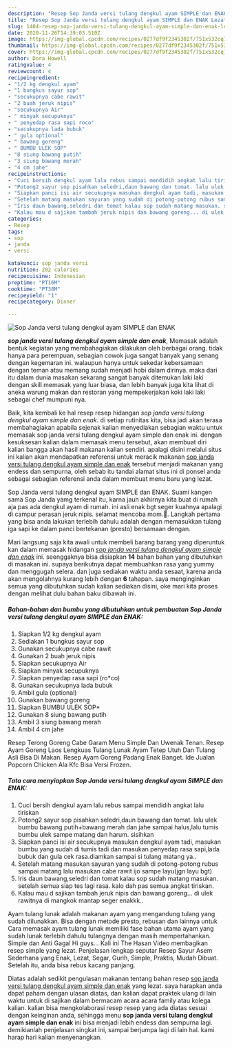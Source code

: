```yaml
---
description: "Resep Sop Janda versi tulang dengkul ayam SIMPLE dan ENAK Lezat"
title: "Resep Sop Janda versi tulang dengkul ayam SIMPLE dan ENAK Lezat"
slug: 1404-resep-sop-janda-versi-tulang-dengkul-ayam-simple-dan-enak-lezat
date: 2020-11-26T14:39:03.510Z
image: https://img-global.cpcdn.com/recipes/0277df9f2345302f/751x532cq70/sop-janda-versi-tulang-dengkul-ayam-simple-dan-enak-foto-resep-utama.jpg
thumbnail: https://img-global.cpcdn.com/recipes/0277df9f2345302f/751x532cq70/sop-janda-versi-tulang-dengkul-ayam-simple-dan-enak-foto-resep-utama.jpg
cover: https://img-global.cpcdn.com/recipes/0277df9f2345302f/751x532cq70/sop-janda-versi-tulang-dengkul-ayam-simple-dan-enak-foto-resep-utama.jpg
author: Dora Howell
ratingvalue: 4
reviewcount: 4
recipeingredient:
- "1/2 kg dengkul ayam"
- "1 bungkus sayur sop"
- "secukupnya cabe rawit"
- "2 buah jeruk nipis"
- "secukupnya Air"
- " minyak secupuknya"
- " penyedap rasa sapi roco"
- "secukupnya lada bubuk"
- " gula optional"
- " bawang goreng"
- " BUMBU ULEK SOP"
- "8 siung bawang putih"
- "3 siung bawang merah"
- "4 cm jahe"
recipeinstructions:
- "Cuci bersih dengkul ayam lalu rebus sampai mendidih angkat lalu tiriskan"
- "Potong2 sayur sop pisahkan seledri,daun bawang dan tomat. lalu ulek bumbu bawang putih+bawang merah dan jahe sampai halus,lalu tumis bumbu ulek sampe matang dan harum. sisihkan"
- "Siapkan panci isi air secukupnya masukan dengkul ayam tadi, masukan bumbu yang sudah di tumis tadi dan masukan penyedap rasa sapi,lada bubuk dan gula cek rasa.diamkan sampai si tulang matang ya.."
- "Setelah matang masukan sayuran yang sudah di potong-potong rubus sampai matang lalu masukan cabe rawit ijo sampe layu(jgn layu bgt)"
- "Iris daun bawang,seledri dan tomat kalau sop sudah matang masukan. setelah semua siap tes lagi rasa. kalo dah pas semua angkat tiriskan."
- "Kalau mau d sajikan tambah jeruk nipis dan bawang goreng... di ulek rawitnya di mangkok mantap seger enakkk.."
categories:
- Resep
tags:
- sop
- janda
- versi

katakunci: sop janda versi 
nutrition: 202 calories
recipecuisine: Indonesian
preptime: "PT16M"
cooktime: "PT38M"
recipeyield: "1"
recipecategory: Dinner

---
```



![Sop Janda versi tulang dengkul ayam SIMPLE dan ENAK](https://img-global.cpcdn.com/recipes/0277df9f2345302f/751x532cq70/sop-janda-versi-tulang-dengkul-ayam-simple-dan-enak-foto-resep-utama.jpg)

<b><i>sop janda versi tulang dengkul ayam simple dan enak</i></b>, Memasak adalah bentuk kegiatan yang membahagiakan dilakukan oleh berbagai orang. tidak hanya para perempuan, sebagian cowok juga sangat banyak yang senang dengan kegemaran ini. walaupun hanya untuk sekedar kebersamaan dengan teman atau memang sudah menjadi hobi dalam dirinya. maka dari itu dalam dunia masakan sekarang sangat banyak ditemukan laki laki dengan skill memasak yang luar biasa, dan lebih banyak juga kita lihat di aneka warung makan dan restoran yang mempekerjakan koki laki laki sebagai chef mumpuni nya.

Baik, kita kembali ke hal resep resep hidangan <i>sop janda versi tulang dengkul ayam simple dan enak</i>. di setiap rutinitas kita, bisa jadi akan terasa membahagiakan apabila sejenak kalian menyediakan sebagian waktu untuk memasak sop janda versi tulang dengkul ayam simple dan enak ini. dengan kesuksesan kalian dalam memasak menu tersebut, akan membuat diri kalian bangga akan hasil makanan kalian sendiri. apalagi disini melalui situs ini kalian akan mendapatkan referensi untuk meracik makanan <u>sop janda versi tulang dengkul ayam simple dan enak</u> tersebut menjadi makanan yang endess dan sempurna, oleh sebab itu tandai alamat situs ini di ponsel anda sebagai sebagian referensi anda dalam membuat menu baru yang lezat.

Sop Janda versi tulang dengkul ayam SIMPLE dan ENAK. Suami kangen sama Sop Janda yamg terkenal itu, karna jauh akhirnya kita buat di rumah aja pas ada dengkul ayam di rumah. ini asli enak bgt seger kuahnya apalagi di campur perasan jeruk nipis. selamat mencoba mom.💙. Langkah pertama yang bisa anda lakukan terlebih dahulu adalah dengan memasukkan tulang iga sapi ke dalam panci bertekanan (presto) bersamaan dengan.


Mari langsung saja kita awali untuk membeli barang barang yang diperuntuk kan dalam memasak hidangan <u><i>sop janda versi tulang dengkul ayam simple dan enak</i></u> ini. seenggaknya bisa disiapkan <b>14</b> bahan bahan yang dibutuhkan di masakan ini. supaya berikutnya dapat membuahkan rasa yang yummy dan menggugah selera. dan juga sediakan waktu anda sesaat, karena anda akan mengolahnya kurang lebih dengan <b>6</b> tahapan. saya menginginkan semua yang dibutuhkan sudah kalian sediakan disini, oke mari kita proses dengan melihat dulu bahan baku dibawah ini.

<!--inarticleads1-->

##### Bahan-bahan dan bumbu yang dibutuhkan untuk pembuatan Sop Janda versi tulang dengkul ayam SIMPLE dan ENAK:

1. Siapkan 1/2 kg dengkul ayam
1. Sediakan 1 bungkus sayur sop
1. Gunakan secukupnya cabe rawit
1. Gunakan 2 buah jeruk nipis
1. Siapkan secukupnya Air
1. Siapkan  minyak secupuknya
1. Siapkan  penyedap rasa sapi (ro*co)
1. Gunakan secukupnya lada bubuk
1. Ambil  gula (optional)
1. Gunakan  bawang goreng
1. Siapkan  BUMBU ULEK SOP*
1. Gunakan 8 siung bawang putih
1. Ambil 3 siung bawang merah
1. Ambil 4 cm jahe


Resep Terong Goreng Cabe Garam Menu Simple Dan Uwenak Tenan. Resep Ayam Goreng Laos Lengkuas Tulang Lunak Ayam Tetep Utuh Dan Tulang Asli Bisa Di Makan. Resep Ayam Goreng Padang Enak Banget. Ide Jualan Popcorn Chicken Ala Kfc Bisa Versi Frozen. 

<!--inarticleads2-->

##### Tata cara menyiapkan Sop Janda versi tulang dengkul ayam SIMPLE dan ENAK:

1. Cuci bersih dengkul ayam lalu rebus sampai mendidih angkat lalu tiriskan
1. Potong2 sayur sop pisahkan seledri,daun bawang dan tomat. lalu ulek bumbu bawang putih+bawang merah dan jahe sampai halus,lalu tumis bumbu ulek sampe matang dan harum. sisihkan
1. Siapkan panci isi air secukupnya masukan dengkul ayam tadi, masukan bumbu yang sudah di tumis tadi dan masukan penyedap rasa sapi,lada bubuk dan gula cek rasa.diamkan sampai si tulang matang ya..
1. Setelah matang masukan sayuran yang sudah di potong-potong rubus sampai matang lalu masukan cabe rawit ijo sampe layu(jgn layu bgt)
1. Iris daun bawang,seledri dan tomat kalau sop sudah matang masukan. setelah semua siap tes lagi rasa. kalo dah pas semua angkat tiriskan.
1. Kalau mau d sajikan tambah jeruk nipis dan bawang goreng... di ulek rawitnya di mangkok mantap seger enakkk..


Ayam tulang lunak adalah makanan ayam yang mengandung tulang yang sudah dilunakkan. Bisa dengan metode presto, rebusan dan lainnya untuk Cara memasak ayam tulang lunak memiliki fase bahan utama ayam yang sudah lunak terlebih dahulu tulangnya dengan masih mempertahankan. Simple dan Anti Gagal Hi guys… Kali ini The Hasan Video membagikan resep simple yang lezat. Penjelasan lengkap seputar Resep Sayur Asem Sederhana yang Enak, Lezat, Segar, Gurih, Simple, Praktis, Mudah Dibuat. Setelah itu, anda bisa rebus kacang panjang. 

Diatas adalah sedikit pengulasan makanan tentang bahan resep <u>sop janda versi tulang dengkul ayam simple dan enak</u> yang lezat. saya harapkan anda dapat paham dengan ulasan diatas, dan kalian dapat praktek ulang di lain waktu untuk di sajikan dalam bermacam acara acara family atau kolega kalian. kalian bisa mengkolaborasi resep resep yang ada diatas sesuai dengan keinginan anda, sehingga menu <b>sop janda versi tulang dengkul ayam simple dan enak</b> ini bisa menjadi lebih endess dan sempurna lagi. demikianlah penjelasan singkat ini, sampai berjumpa lagi di lain hal. kami harap hari kalian menyenangkan.
